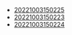 - [20221003150225](/zet/20221003150225/README.md)
- [20221003150223](/zet/20221003150223/README.md)
- [20221003150224](/zet/20221003150224/README.md)
